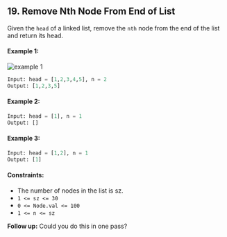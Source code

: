 ## 19. Remove Nth Node From End of List

Given the `head` of a linked list, remove the `nth` node from the end of the list and return its head.

#### Example 1:
![example 1](https://assets.leetcode.com/uploads/2020/10/03/remove_ex1.jpg)
```py
Input: head = [1,2,3,4,5], n = 2
Output: [1,2,3,5]
```

#### Example 2:
```py
Input: head = [1], n = 1
Output: []
```

#### Example 3:
```py
Input: head = [1,2], n = 1
Output: [1]
```

#### Constraints:
- The number of nodes in the list is sz.
- `1 <= sz <= 30`
- `0 <= Node.val <= 100`
- `1 <= n <= sz`

**Follow up:** Could you do this in one pass?